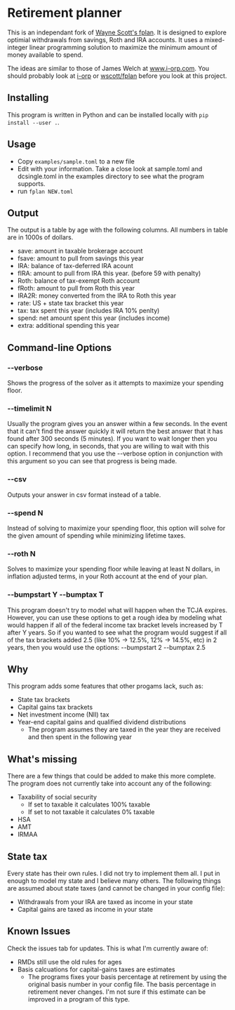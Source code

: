 # Retirement planner

This is an independant fork of [Wayne Scott's fplan](https://www.github.com/wscott/fplan). It is designed to explore optimial withdrawals from savings, Roth and IRA accounts. It uses a mixed-integer linear programming solution to maximize the minimum amount of money available to spend.

The ideas are similar to those of James Welch at www.i-orp.com.  You should probably look at [i-orp](https://www.i-orp.com) or [wscott/fplan](https://www.github.com/wscott/fplan) before you look at this project.

## Installing

This program is written in Python and can be installed locally with
`pip install --user .`.

## Usage

* Copy `examples/sample.toml` to a new file
* Edit with your information.  Take a close look at sample.toml and dcsingle.toml in the examples directory to see what the program supports.
* run `fplan NEW.toml`

## Output

The output is a table by age with the following columns. All numbers
in table are in 1000s of dollars.

* save: amount in taxable brokerage account
* fsave: amount to pull from savings this year
* IRA: balance of tax-deferred IRA acount
* fIRA: amount to pull from IRA this year. (before 59 with penalty)
* Roth: balance of tax-exempt Roth account
* fRoth: amount to pull from Roth this year
* IRA2R: money converted from the IRA to Roth this year
* rate: US + state tax bracket this year
* tax: tax spent this year (includes IRA 10% penlty)
* spend: net amount spent this year (includes income)
* extra: additional spending this year

## Command-line Options

### --verbose
Shows the progress of the solver as it attempts to maximize your spending floor.

### --timelimit N
Usually the program gives you an answer within a few seconds.  In the event that it can't find the answer quickly it will return the best answer that it has found after 300 seconds (5 minutes).  If you want to wait longer then you can specify how long, in seconds, that you are willing to wait with this option.  I recommend that you use the --verbose option in conjunction with this argument so you can see that progress is being made.

### --csv
Outputs your answer in csv format instead of a table.

### --spend N
Instead of solving to maximize your spending floor, this option will solve for the given amount of spending while minimizing lifetime taxes.

### --roth N
Solves to maximize your spending floor while leaving at least N dollars, in inflation adjusted terms, in your Roth account at the end of your plan.

### --bumpstart Y --bumptax T
This program doesn't try to model what will happen when the TCJA expires.  However, you can use these options to get a rough idea by modeling what would happen if all of the federal income tax bracket levels increased by T after Y years.  So if you wanted to see what the program would suggest if all of the tax brackets added 2.5 (like 10% -> 12.5%, 12% -> 14.5%, etc) in 2 years, then you would use the options: --bumpstart 2 --bumptax 2.5

## Why
This program adds some features that other progams lack, such as:
* State tax brackets
* Capital gains tax brackets
* Net investment income (NII) tax
* Year-end capital gains and qualified dividend distributions
    * The program assumes they are taxed in the year they are received and then spent in the following year

## What's missing
There are a few things that could be added to make this more complete.  The program does not currently take into account any of the following:
* Taxability of social security
    * If set to taxable it calculates 100% taxable
    * If set to not taxable it calculates 0% taxable
* HSA
* AMT
* IRMAA

## State tax
Every state has their own rules.  I did not try to implement them all.  I put in enough to model my state and I believe many others.  The following things are assumed about state taxes (and cannot be changed in your config file):
* Withdrawals from your IRA are taxed as income in your state
* Capital gains are taxed as income in your state

## Known Issues
Check the issues tab for updates.  This is what I'm currently aware of:
* RMDs still use the old rules for ages
* Basis calcuations for capital-gains taxes are estimates
    * The programs fixes your basis percentage at retirement by using the original basis number in your config file.  The basis percentage in retirement never changes.  I'm not sure if this estimate can be improved in a program of this type.
